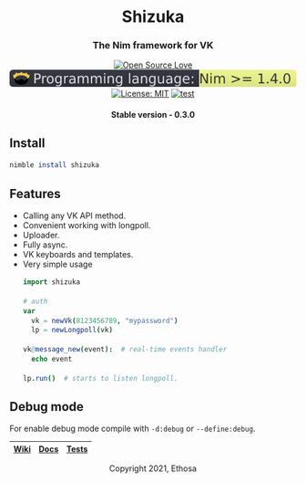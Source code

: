 <div align="center">

# Shizuka
### The Nim framework for VK

[![Open Source Love](https://badges.frapsoft.com/os/v1/open-source.svg?v=103)](https://github.com/ellerbrock/open-source-badges/)
[![Nim language-plastic](https://github.com/Ethosa/shizuka/blob/nightly/nim_plastic.svg)](https://github.com/Ethosa/shizuka/blob/nightly/nim_plastic.svg)
[![License: MIT](https://img.shields.io/github/license/Ethosa/shizuka)](https://github.com/Ethosa/shizuka/blob/master/LICENSE)
[![test](https://github.com/Ethosa/shizuka/workflows/test/badge.svg)](https://github.com/Ethosa/shizuka/actions)

#### Stable version - 0.3.0

</div>

## Install
```nim
nimble install shizuka
```

## Features
-   Calling any VK API method.
-   Convenient working with longpoll.
-   Uploader.
-   Fully async.
-   VK keyboards and templates.
-   Very simple usage
    ```nim
    import shizuka

    # auth
    var
      vk = newVk(8123456789, "mypassword")
      lp = newLongpoll(vk)

    vk@message_new(event):  # real-time events handler
      echo event

    lp.run()  # starts to listen longpoll.
    ```

## Debug mode
For enable debug mode compile with `-d:debug` or `--define:debug`.


<div align="center">

|[Wiki][]|[Docs][]|[Tests][]|
|--------|--------|---------|


Copyright 2021, Ethosa

</div>


[Wiki]:https://github.com/Ethosa/shizuka/wiki
[Docs]:https://ethosa.github.io/shizuka/shizuka.html
[Tests]:https://github.com/Ethosa/shizuka/tree/master/tests

